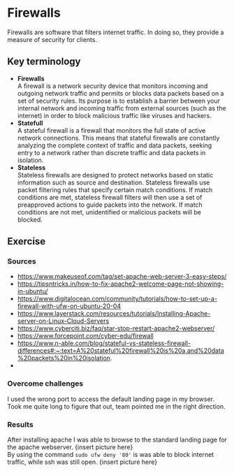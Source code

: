 # Firewalls
Firewalls are software that filters internet traffic. In doing so, they provide a measure of security for clients.

## Key terminology
- **Firewalls**  
A firewall is a network security device that monitors incoming and outgoing network traffic and permits or blocks data packets based on a set of security rules. Its purpose is to establish a barrier between your internal network and incoming traffic from external sources (such as the internet) in order to block malicious traffic like viruses and hackers.
- **Statefull**  
A stateful firewall is a firewall that monitors the full state of active network connections. This means that stateful firewalls are constantly analyzing the complete context of traffic and data packets, seeking entry to a network rather than discrete traffic and data packets in isolation.
- **Stateless**  
Stateless firewalls are designed to protect networks based on static information such as source and destination. Stateless firewalls use packet filtering rules that specify certain match conditions. If match conditions are met, stateless firewall filters will then use a set of preapproved actions to guide packets into the network. If match conditions are not met, unidentified or malicious packets will be blocked.
## Exercise
### Sources
- https://www.makeuseof.com/tag/set-apache-web-server-3-easy-steps/  
- https://tipsntricks.in/how-to-fix-apache2-welcome-page-not-showing-in-ubuntu/  
- https://www.digitalocean.com/community/tutorials/how-to-set-up-a-firewall-with-ufw-on-ubuntu-20-04  
- https://www.layerstack.com/resources/tutorials/Installing-Apache-server-on-Linux-Cloud-Servers
- https://www.cyberciti.biz/faq/star-stop-restart-apache2-webserver/
- https://www.forcepoint.com/cyber-edu/firewall
- https://www.n-able.com/blog/stateful-vs-stateless-firewall-differences#:~:text=A%20stateful%20firewall%20is%20a,and%20data%20packets%20in%20isolation.
- 
### Overcome challenges
I used the wrong port to access the default landing page in my browser. Took me quite long to figure that out, team pointed me in the right direction.

### Results
After installing apache I was able to browse to the standard landing page for the apache webserver. {insert picture here}  
By using the command `sudo ufw deny '80'` is was able to block internet traffic, while ssh was still open. {insert picture here}